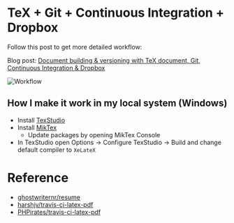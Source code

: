 # TeX + Git + Continuous Integration + Dropbox

Follow this post to get more detailed workflow:

Blog post: [Document building & versioning with TeX document, Git, Continuous Integration & Dropbox](https://harshjv.github.io/blog/document-building-versioning-with-tex-document-git-continuous-integration-dropbox/)

![Workflow](https://harshjv.github.io/assets/images/posts/document-building-versioning-with-tex-document-git-continuous-integration-dropbox/workflow.png "Workflow")

## How I make it work in my local system (Windows)

- Install [TexStudio](https://www.texstudio.org/)
- Install [MikTex](https://miktex.org/download)
  - Update packages by opening MikTex Console
- In TexStudio open Options -> Configure TexStudio -> Build
  and change default compiler to `XeLateX`

# Reference
* [ghostwriternr/resume](https://github.com/ghostwriternr/resume)
* [harshjv/travis-ci-latex-pdf](https://github.com/harshjv/travis-ci-latex-pdf)
* [PHPirates/travis-ci-latex-pdf](https://github.com/PHPirates/travis-ci-latex-pdf)
